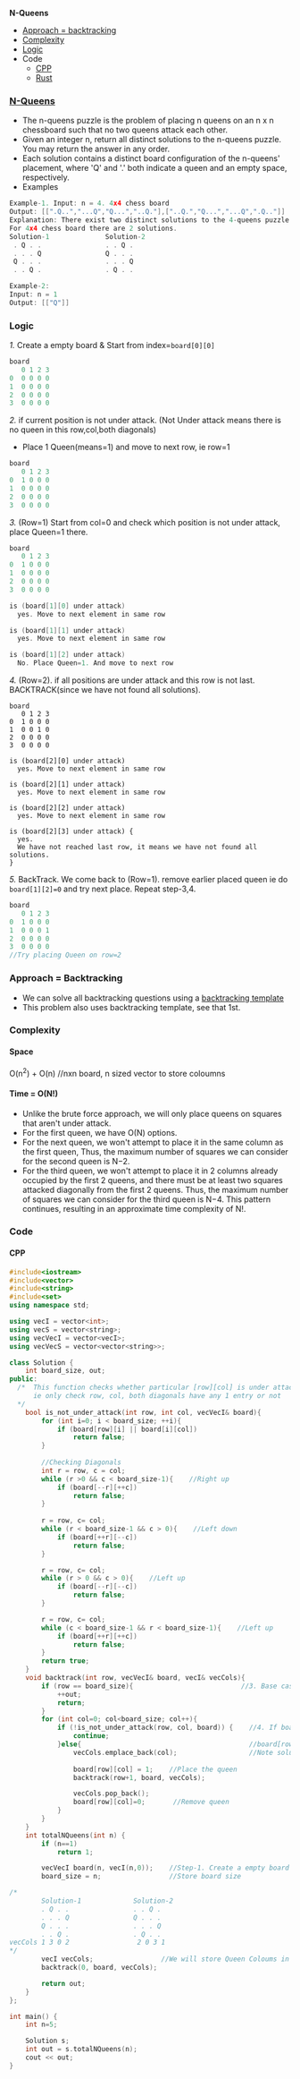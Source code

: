 **N-Queens**
- [Approach = backtracking](#ap)
- [Complexity](#co)
- [Logic](#l)
- Code
  - [CPP](#cpp)
  - [Rust](#rs)


### [N-Queens](https://leetcode.com/problems/n-queens/)
- The n-queens puzzle is the problem of placing n queens on an n x n chessboard such that no two queens attack each other.
- Given an integer n, return all distinct solutions to the n-queens puzzle. You may return the answer in any order.
- Each solution contains a distinct board configuration of the n-queens' placement, where 'Q' and '.' both indicate a queen and an empty space, respectively.
- Examples
```c
Example-1. Input: n = 4. 4x4 chess board
Output: [[".Q..","...Q","Q...","..Q."],["..Q.","Q...","...Q",".Q.."]]
Explanation: There exist two distinct solutions to the 4-queens puzzle
For 4x4 chess board there are 2 solutions.
Solution-1              Solution-2
 . Q . .                . . Q .
 . . . Q                Q . . .
 Q . . .                . . . Q
 . . Q .                . Q . .

Example-2:
Input: n = 1
Output: [["Q"]]
```

<a name=l></a>
### Logic
_1._ Create a empty board & Start from index=`board[0][0]`
```c
board 
   0 1 2 3
0  0 0 0 0
1  0 0 0 0
2  0 0 0 0
3  0 0 0 0
```
_2._ if current position is not under attack. (Not Under attack means there is no queen in this row,col,both diagonals)
  - Place 1 Queen(means=1) and move to next row, ie row=1
```c
board 
   0 1 2 3
0  1 0 0 0
1  0 0 0 0
2  0 0 0 0
3  0 0 0 0
```
_3._ (Row=1) Start from col=0 and check which position is not under attack, place Queen=1 there.
```c
board 
   0 1 2 3
0  1 0 0 0
1  0 0 0 0
2  0 0 0 0
3  0 0 0 0

is (board[1][0] under attack)
  yes. Move to next element in same row

is (board[1][1] under attack)
  yes. Move to next element in same row  

is (board[1][2] under attack)
  No. Place Queen=1. And move to next row
```
_4._ (Row=2). if all positions are under attack and this row is not last. BACKTRACK(since we have not found all solutions).
```
board 
   0 1 2 3
0  1 0 0 0
1  0 0 1 0
2  0 0 0 0
3  0 0 0 0

is (board[2][0] under attack)
  yes. Move to next element in same row

is (board[2][1] under attack)
  yes. Move to next element in same row  

is (board[2][2] under attack)
  yes. Move to next element in same row  

is (board[2][3] under attack) {
  yes.
  We have not reached last row, it means we have not found all solutions.
}
```
_5._ BackTrack. We come back to (Row=1). remove earlier placed queen ie do `board[1][2]=0` and try next place. Repeat step-3,4.
```c
board 
   0 1 2 3
0  1 0 0 0
1  0 0 0 1
2  0 0 0 0
3  0 0 0 0
//Try placing Queen on row=2
```

<a name=ap></a>
### Approach = Backtracking
- We can solve all backtracking questions using a [backtracking template](/DS_Questions/Algorithms/Backtracking)
- This problem also uses backtracking template, see that 1st.

<a name=co></a>
### Complexity
#### Space
O(n<sup>2</sup>) + O(n)   //nxn board, n sized vector to store coloumns
#### Time = O(N!)
- Unlike the brute force approach, we will only place queens on squares that aren't under attack. 
- For the first queen, we have O(N) options.
- For the next queen, we won't attempt to place it in the same column as the first queen, Thus, the maximum number of squares we can consider for the second queen is N−2. 
- For the third queen, we won't attempt to place it in 2 columns already occupied by the first 2 queens, and there must be at least two squares attacked diagonally from the first 2 queens. Thus, the maximum number of squares we can consider for the third queen is N−4. This pattern continues, resulting in an approximate time complexity of N!.

### Code
<a name=cpp></a>
#### CPP
```cpp
#include<iostream>
#include<vector>
#include<string>
#include<set>
using namespace std;

using vecI = vector<int>;
using vecS = vector<string>;
using vecVecI = vector<vecI>;
using vecVecS = vector<vector<string>>;

class Solution {
    int board_size, out;
public:
  /*  This function checks whether particular [row][col] is under attack or not
      ie only check row, col, both diagonals have any 1 entry or not
  */
    bool is_not_under_attack(int row, int col, vecVecI& board){
        for (int i=0; i < board_size; ++i){
            if (board[row][i] || board[i][col])
                return false;
        }
        
        //Checking Diagonals
        int r = row, c = col;
        while (r >0 && c < board_size-1){    //Right up
            if (board[--r][++c])
                return false;
        }
        
        r = row, c= col;
        while (r < board_size-1 && c > 0){    //Left down
            if (board[++r][--c])
                return false;
        }

        r = row, c= col;
        while (r > 0 && c > 0){    //Left up
            if (board[--r][--c])
                return false;
        }

        r = row, c= col;
        while (c < board_size-1 && r < board_size-1){    //Left up
            if (board[++r][++c])
                return false;
        }
        return true;
    }
    void backtrack(int row, vecVecI& board, vecI& vecCols){
        if (row == board_size){                           //3. Base case, We reached last row.
            ++out;
            return;
        }
        for (int col=0; col<board_size; col++){
            if (!is_not_under_attack(row, col, board)) {    //4. If board[row][col] is not under attack, continue
                continue;
            }else{                                          //board[row][col] is not under attack
                vecCols.emplace_back(col);                  //Note solution
                
                board[row][col] = 1;    //Place the queen   
                backtrack(row+1, board, vecCols);

                vecCols.pop_back();
                board[row][col]=0;       //Remove queen
            } 
        }
    }
    int totalNQueens(int n) {
        if (n==1)
            return 1;

        vecVecI board(n, vecI(n,0));    //Step-1. Create a empty board
        board_size = n;                 //Store board size

/*
        Solution-1             Solution-2
        . Q . .                . . Q .
        . . . Q                Q . . .
        Q . . .                . . . Q
        . . Q .                . Q . .
vecCols 1 3 0 2                 2 0 3 1
*/
        vecI vecCols;                 //We will store Queen Coloums in vecCols.
        backtrack(0, board, vecCols);

        return out;
    }
};

int main() {
    int n=5;

    Solution s;
    int out = s.totalNQueens(n);
    cout << out;
}
```
